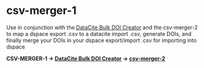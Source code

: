 # csv-merger-1 

Use in conjunction with the [DataCite Bulk DOI Creator](https://github.com/VIULibrary/datacite-bulk-doi-creator) and the csv-merger-2 to map a dspace export .csv to a datacite import .csv, generate DOIs, and finally merge your DOIs in your dspace export/import .csv for importing into dspace

**CSV-MERGER-1 &rarr; [DataCite Bulk DOI Creator](https://github.com/VIULibrary/datacite-bulk-doi-creator) &rarr; [csv-merger-2](https://github.com/VIULibrary/csv-merger-2)**

